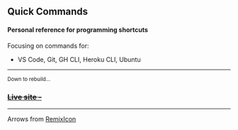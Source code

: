 <h2>Quick Commands</h2>

<h4>Personal reference for programming shortcuts</h4>

<p>Focusing on commands for:</p>
<ul><li>VS Code, Git, GH CLI, Heroku CLI, Ubuntu</li></ul>

<hr />

<sub>Down to rebuild...</sub>
<strike><h3><a href="#">
Live site -
</a></h3></strike>

<hr />

<p>Arrows from <a href="https://remixicon.com/" target="_blank">RemixIcon</a></p>
